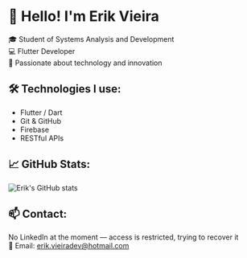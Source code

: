 # 👋 Hello! I'm Erik Vieira

🎓 Student of Systems Analysis and Development  
💻 Flutter Developer  
🚀 Passionate about technology and innovation  

## 🛠️ Technologies I use:
- Flutter / Dart  
- Git & GitHub  
- Firebase  
- RESTful APIs  

## 📈 GitHub Stats:
![Erik's GitHub stats](https://github-readme-stats.vercel.app/api?username=erikvieira&show_icons=true&theme=dracula)

## 📫 Contact:
No LinkedIn at the moment — access is restricted, trying to recover it  
📧 Email: erik.vieiradev@hotmail.com
